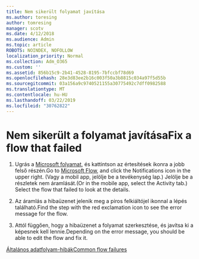 ```yaml
---
title: Nem sikerült folyamat javítása
ms.author: toresing
author: tomresing
manager: scotv
ms.date: 4/12/2018
ms.audience: Admin
ms.topic: article
ROBOTS: NOINDEX, NOFOLLOW
localization_priority: Normal
ms.collection: Adm_O365
ms.custom: ''
ms.assetid: 856b15c9-2b41-4528-8195-7bfccbf78d69
ms.openlocfilehash: 28e3d83ee2b16c003f50a3b8815c034a97f5d55b
ms.sourcegitcommit: 03a156a9c9740521155a30775492c7dff0982588
ms.translationtype: MT
ms.contentlocale: hu-HU
ms.lasthandoff: 03/22/2019
ms.locfileid: "30762822"
---
```

# <a name="fix-a-flow-that-failed"></a><span data-ttu-id="b515c-102">Nem sikerült a folyamat javítása</span><span class="sxs-lookup"><span data-stu-id="b515c-102">Fix a flow that failed</span></span>

1. <span data-ttu-id="b515c-103">Ugrás a [Microsoft folyamat](https://flow.microsoft.com/), és kattintson az értesítések ikonra a jobb felső részén.</span><span class="sxs-lookup"><span data-stu-id="b515c-103">Go to [Microsoft Flow](https://flow.microsoft.com/), and click the Notifications icon in the upper right.</span></span> <span data-ttu-id="b515c-104">(Vagy a mobil app, jelölje be a tevékenység lap.) Jelölje be a részletek nem áramlását.</span><span class="sxs-lookup"><span data-stu-id="b515c-104">(Or in the mobile app, select the Activity tab.) Select the flow that failed to look at the details.</span></span>
    
2. <span data-ttu-id="b515c-105">Az áramlás a hibaüzenet jelenik meg a piros felkiáltójel ikonnal a lépés található.</span><span class="sxs-lookup"><span data-stu-id="b515c-105">Find the step with the red exclamation icon to see the error message for the flow.</span></span>
    
3. <span data-ttu-id="b515c-106">Attól függően, hogy a hibaüzenet a folyamat szerkesztése, és javítsa ki a képesnek kell lennie.</span><span class="sxs-lookup"><span data-stu-id="b515c-106">Depending on the error message, you should be able to edit the flow and fix it.</span></span> 
    
[<span data-ttu-id="b515c-107">Általános adatfolyam-hibák</span><span class="sxs-lookup"><span data-stu-id="b515c-107">Common flow failures</span></span>](https://go.microsoft.com/fwlink/?linkid=872110)
  

